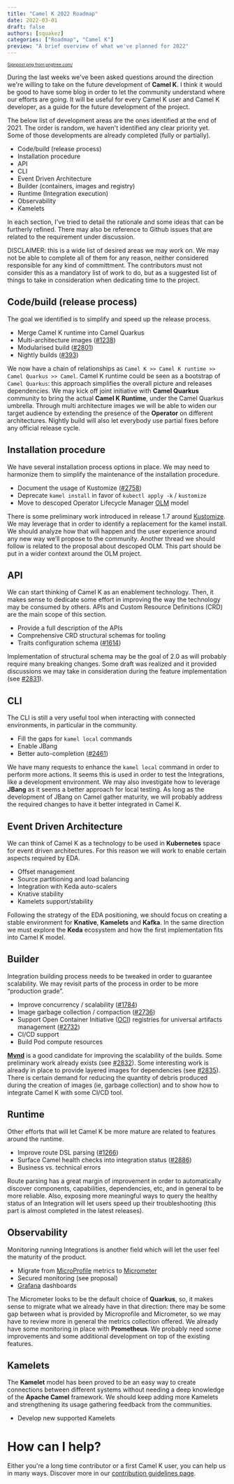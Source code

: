 ```yaml
---
title: "Camel K 2022 Roadmap"
date: 2022-03-01
draft: false
authors: [squakez]
categories: ["Roadmap", "Camel K"]
preview: "A brief overview of what we've planned for 2022"
---
```


<sub><sup><a href='https://pngtree.com/so/Signpost'>Signpost png from pngtree.com/</a></sup></sub>

During the last weeks we've been asked questions around the direction we're willing to take on the future development of **Camel K**. I think it would be good to have some blog in order to let the community understand where our efforts are going. It will be useful for every Camel K user and Camel K developer, as a guide for the future development of the project.

The below list of development areas are the ones identified at the end of 2021. The order is random, we haven't identified any clear priority yet. Some of those developments are already completed (fully or partially).

* Code/build (release process)
* Installation procedure
* API
* CLI
* Event Driven Architecture
* Builder (containers, images and registry)
* Runtime (Integration execution)
* Observability
* Kamelets

In each section, I've tried to detail the rationale and some ideas that can be furtherly refined. There may also be reference to Github issues that are related to the requirement under discussion.

DISCLAIMER: this is a wide list of desired areas we may work on. We may not be able to complete all of them for any reason, neither considered responsible for any kind of committment. The contributors must not consider this as a mandatory list of work to do, but as a suggested list of things to take in consideration when dedicating time to the project.

## Code/build (release process)
The goal we identified is to simplify and speed up the release process.

* Merge Camel K runtime into Camel Quarkus
* Multi-architecture images ([#1238](https://github.com/apache/camel-k/issues/1238))
* Modularised build ([#2801](https://github.com/apache/camel-k/issues/2801))
* Nightly builds ([#393](https://github.com/apache/camel-k/issues/393))

We now have a chain of relationships as `Camel K >> Camel K runtime >> Camel Quarkus >> Camel`. Camel K runtime could be seen as a bootstrap of `Camel Quarkus`: this approach simplifies the overall picture and releases dependencies. We may kick off joint initiative with **Camel Quarkus** community to bring the actual **Camel K Runtime**, under the Camel Quarkus umbrella.
Through multi architecture images we will be able to widen our target audience by extending the presence of the **Operator** on different architectures. Nightly build will also let everybody use partial fixes before any official release cycle.

## Installation procedure
We have several installation process options in place. We may need to harmonize them to simplify the maintenance of the installation procedure.

* Document the usage of Kustomize ([#2758](https://github.com/apache/camel-k/issues/2758))
* Deprecate `kamel install` in favor of `kubectl apply -k` / `kustomize`
* Move to descoped Operator Lifecycle Manager [OLM](https://docs.openshift.com/container-platform/4.9/operators/understanding/olm/olm-understanding-olm.html) model

There is some preliminary work introduced in release 1.7 around [Kustomize](https://github.com/apache/camel-k/releases/tag/v1.7.0). We may leverage that in order to identify a replacement for the kamel install. We should analyze how that will happen and the user experience around any new way we’ll propose to the community.
Another thread we should follow is related to the proposal about descoped OLM. This part should be put in a wider context around the OLM project.

## API
We can start thinking of Camel K as an enablement technology. Then, it makes sense to dedicate some effort in improving the way the technology may be consumed by others. APIs and Custom Resource Definitions (CRD) are the main scope of this section.

* Provide a full description of the APIs
* Comprehensive CRD structural schemas for tooling
* Traits configuration schema ([#1614](https://github.com/apache/camel-k/issues/1614))

Implementation of structural schema may be the goal of 2.0 as will probably require many breaking changes. Some draft was realized and it provided discussions we may take in consideration during the feature implementation (see [#2831](https://github.com/apache/camel-k/issues/2831)).

## CLI
The CLI is still a very useful tool when interacting with connected environments, in particular in the community. 

* Fill the gaps for `kamel local` commands
* Enable JBang
* Better auto-completion ([#2461](https://github.com/apache/camel-k/issues/2461))

We have many requests to enhance the `kamel local` command in order to perform more actions. It seems this is used in order to test the Integrations, like a development environment. We may also investigate how to leverage **JBang** as it seems a better approach for local testing. As long as the development of JBang on Camel gather maturity, we will probably address the required changes to have it better integrated in Camel K.

## Event Driven Architecture
We can think of Camel K as a technology to be used in **Kubernetes** space for event driven architectures. For this reason we will work to enable certain aspects required by EDA.

* Offset management
* Source partitioning and load balancing
* Integration with Keda auto-scalers
* Knative stability
* Kamelets support/stability

Following the strategy of the EDA positioning, we should focus on creating a stable environment for **Knative**, **Kamelets** and **Kafka**. In the same direction we must explore the **Keda** ecosystem and how the first implementation fits into Camel K model.

## Builder
Integration building process needs to be tweaked in order to guarantee scalability. We may revisit parts of the process in order to be more “production grade”.

* Improve concurrency / scalability ([#1784](https://github.com/apache/camel-k/issues/1784))
* Image garbage collection / compaction ([#2736](https://github.com/apache/camel-k/issues/2736))
* Support Open Container Initiative ([OCI](https://opencontainers.org/)) registries for universal artifacts management ([#2732](https://github.com/apache/camel-k/issues/2732))
* CI/CD support
* Build Pod compute resources

**[Mvnd](https://github.com/apache/maven-mvnd)** is a good candidate for improving the scalability of the builds. Some preliminary work already exists (see [#2832](https://github.com/apache/camel-k/issues/2832)). Some interesting work is already in place to provide layered images for dependencies (see [#2835](https://github.com/apache/camel-k/issues/2835)). There is certain demand for reducing the quantity of debris produced during the creation of images (ie, garbage collection) and to show how to integrate Camel K with some CI/CD tool.

## Runtime
Other efforts that will let Camel K be more mature are related to features around the runtime.

* Improve route DSL parsing ([#1266](https://github.com/apache/camel-k/issues/1266))
* Surface Camel health checks into integration status ([#2886](https://github.com/apache/camel-k/issues/2886))
* Business vs. technical errors

Route parsing has a great margin of improvement in order to automatically discover components, capabilities, dependencies, etc, and in general to be more reliable. Also, exposing more meaningful ways to query the healthy status of an Integration will let users speed up their troubleshooting (this part is almost completed in the latest releases).

## Observability
Monitoring running Integrations is another field which will let the user feel the maturity of the product.

* Migrate from [MicroProfile](https://microprofile.io/) metrics to [Micrometer](https://micrometer.io/)
* Secured monitoring (see proposal)
* [Grafana](https://grafana.com/) dashboards

The Micrometer looks to be the default choice of **Quarkus**, so, it makes sense to migrate what we already have in that direction: there may be some gap between what is provided by Microprofile and Micrometer, so we may have to review more in general the metrics collection offered.
We already have some monitoring in place with **Prometheus**. We probably need some improvements and some additional development on top of the existing features.

## Kamelets
The **Kamelet** model has been proved to be an easy way to create connections between different systems without needing a deep knowledge of the **Apache Camel** framework. We should keep adding more Kamelets and strengthening its usage gathering feedback from the communities.

* Develop new supported Kamelets

# How can I help?
Either you're a long time contributor or a first Camel K user, you can help us in many ways. Discover more in our [contribution guidelines page](/camel-k/next/contributing/developers.html).
